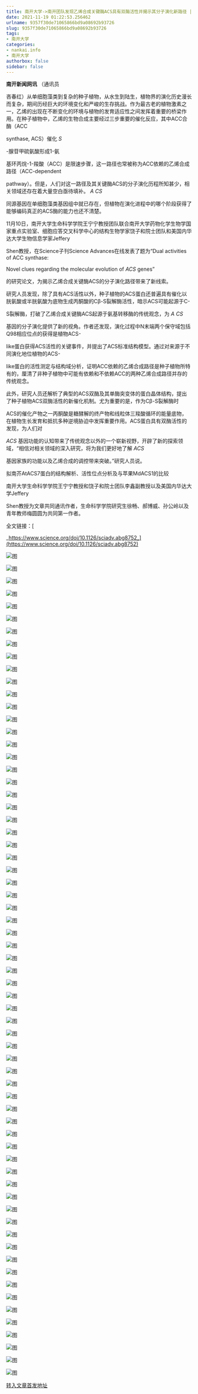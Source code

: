 ```yaml
---
title: 南开大学->南开团队发现乙烯合成关键酶ACS具有双酶活性并揭示其分子演化新路径 | nankai.info
date: 2021-11-19 01:22:53.256462
urlname: 9357f30de71065866bd9a08692b93726
slug: 9357f30de71065866bd9a08692b93726
tags: 
- 南开大学
categories:
- nankai.info
- 南开大学
authorbox: false
sidebar: false
---
```

**南开新闻网讯** （通讯员

吝春红）从单细胞藻类到复杂的种子植物，从水生到陆生，植物界的演化历史漫长而复杂，期间历经巨大的环境变化和严峻的生存挑战。作为最古老的植物激素之一，乙烯的出现在不断变化的环境与植物的发育适应性之间发挥着重要的桥梁作用。在种子植物中，乙烯的生物合成主要经过三步重要的催化反应，其中ACC合酶（ACC

synthase, ACS）催化 _S_

-腺苷甲硫氨酸形成1-氨
<!--more-->
基环丙烷-1-羧酸（ACC）是限速步骤，这一路径也常被称为ACC依赖的乙烯合成路径（ACC-dependent

pathway）。但是，人们对这一路径及其关键酶ACS的分子演化历程所知甚少，相关领域还存在着大量空白亟待填补。 _A_ _CS_

同源基因在单细胞藻类基因组中就已存在，但植物在演化进程中的哪个阶段获得了能够编码真正的ACS酶的能力也还不清楚。

11月10日，南开大学生命科学学院王宁宁教授团队联合南开大学药物化学生物学国家重点实验室、细胞应答交叉科学中心的结构生物学家饶子和院士团队和美国内华达大学生物信息学家Jeffery

Shen教授，在Science子刊Science Advances在线发表了题为“Dual activities of ACC synthase:

Novel clues regarding the molecular evolution of _ACS_ genes”

的研究论文，为揭示乙烯合成关键酶ACS的分子演化路径带来了新线索。

研究人员发现，除了具有ACS活性以外，种子植物的ACS蛋白还普遍具有催化以胱氨酸或半胱氨酸为底物生成丙酮酸的Cβ-S裂解酶活性，暗示ACS可能起源于C-

S裂解酶，打破了乙烯合成关键酶ACS起源于氨基转移酶的传统观念，为 _A_ _CS_

基因的分子演化提供了新的视角。作者还发现，演化过程中N末端两个保守域包括Q98相应位点的获得是植物ACS-

like蛋白获得ACS活性的关键事件，并提出了ACS标准结构模型。通过对来源于不同演化地位植物的ACS-

like蛋白的活性测定与结构域分析，证明ACC依赖的乙烯合成路径是种子植物所特有的，厘清了非种子植物中可能有依赖和不依赖ACC的两种乙烯合成路径并存的传统观念。

此外，研究人员还解析了典型的ACS双酶及其单酶突变体的蛋白晶体结构，提出了种子植物ACS双酶活性的新催化机制。尤为重要的是，作为Cβ-S裂解酶时

ACS的催化产物之一丙酮酸是糖酵解的终产物和线粒体三羧酸循环的能量底物，在植物生长发育和抵抗多种逆境胁迫中发挥重要作用。ACS蛋白具有双酶活性的发现，为人们对

_ACS_ 基因功能的认知带来了传统观念以外的一个崭新视野，开辟了新的探索领域，“相信对相关领域的深入研究，将为我们更好地了解 _ACS_

基因家族的功能以及乙烯合成的调控带来突破。”研究人员说。

拟南芥AtACS7蛋白的结构解析、活性位点分析及与苹果MdACS1的比较

南开大学生命科学学院王宁宁教授和饶子和院士团队李鑫副教授以及美国内华达大学Jeffery

Shen教授为文章共同通讯作者，生命科学学院研究生徐畅、郝博威、孙公岭以及青年教师梅圆圆为共同第一作者。

全文链接：[

_https://www.science.org/doi/10.1126/sciadv.abg8752_](https://www.science.org/doi/10.1126/sciadv.abg8752)

![图](http://news.nankai.edu.cn/ywsd/system/2021/11/12/g)

![图](http://news.nankai.edu.cn/ywsd/system/2021/11/12/n)

![图](http://news.nankai.edu.cn/ywsd/system/2021/11/12/p)

![图](http://news.nankai.edu.cn/ywsd/system/2021/11/12/)

![图](http://news.nankai.edu.cn/ywsd/system/2021/11/12/b)

![图](http://news.nankai.edu.cn/ywsd/system/2021/11/12/4)

![图](http://news.nankai.edu.cn/ywsd/system/2021/11/12/8)

![图](http://news.nankai.edu.cn/ywsd/system/2021/11/12/2)

![图](http://news.nankai.edu.cn/ywsd/system/2021/11/12/5)

![图](http://news.nankai.edu.cn/ywsd/system/2021/11/12/9)

![图](http://news.nankai.edu.cn/ywsd/system/2021/11/12/6)

![图](http://news.nankai.edu.cn/ywsd/system/2021/11/12/f)

![图](http://news.nankai.edu.cn/ywsd/system/2021/11/12/_)

![图](http://news.nankai.edu.cn/ywsd/system/2021/11/12/2)

![图](http://news.nankai.edu.cn/ywsd/system/2021/11/12/7)

![图](http://news.nankai.edu.cn/ywsd/system/2021/11/12/7)

![图](http://news.nankai.edu.cn/ywsd/system/2021/11/12/2)

![图](http://news.nankai.edu.cn/ywsd/system/2021/11/12/4)

![图](http://news.nankai.edu.cn/ywsd/system/2021/11/12/0)

![图](http://news.nankai.edu.cn/ywsd/system/2021/11/12/0)

![图](http://news.nankai.edu.cn/ywsd/system/2021/11/12/0)

![图](http://news.nankai.edu.cn/ywsd/system/2021/11/12/3)

![图](http://news.nankai.edu.cn/ywsd/system/2021/11/12/0)

![图](http://news.nankai.edu.cn/ywsd/system/2021/11/12/0)

![图](http://news.nankai.edu.cn/)

![图](http://news.nankai.edu.cn/ywsd/system/2021/11/12/7)

![图](http://news.nankai.edu.cn/ywsd/system/2021/11/12/2)

![图](http://news.nankai.edu.cn/ywsd/system/2021/11/12/4)

![图](http://news.nankai.edu.cn/)

![图](http://news.nankai.edu.cn/ywsd/system/2021/11/12/0)

![图](http://news.nankai.edu.cn/ywsd/system/2021/11/12/0)

![图](http://news.nankai.edu.cn/ywsd/system/2021/11/12/0)

![图](http://news.nankai.edu.cn/)

![图](http://news.nankai.edu.cn/ywsd/system/2021/11/12/3)

![图](http://news.nankai.edu.cn/ywsd/system/2021/11/12/0)

![图](http://news.nankai.edu.cn/ywsd/system/2021/11/12/0)

![图](http://news.nankai.edu.cn/)

![图](http://news.nankai.edu.cn/ywsd/system/2021/11/12/c)

![图](http://news.nankai.edu.cn/ywsd/system/2021/11/12/i)

![图](http://news.nankai.edu.cn/ywsd/system/2021/11/12/p)

![图](http://news.nankai.edu.cn/)

![图](http://news.nankai.edu.cn/ywsd/system/2021/11/12/n)

![图](http://news.nankai.edu.cn/ywsd/system/2021/11/12/c)

![图](http://news.nankai.edu.cn/ywsd/system/2021/11/12/)

![图](http://news.nankai.edu.cn/ywsd/system/2021/11/12/u)

![图](http://news.nankai.edu.cn/ywsd/system/2021/11/12/d)

![图](http://news.nankai.edu.cn/ywsd/system/2021/11/12/e)

![图](http://news.nankai.edu.cn/ywsd/system/2021/11/12/)

![图](http://news.nankai.edu.cn/ywsd/system/2021/11/12/i)

![图](http://news.nankai.edu.cn/ywsd/system/2021/11/12/a)

![图](http://news.nankai.edu.cn/ywsd/system/2021/11/12/k)

![图](http://news.nankai.edu.cn/ywsd/system/2021/11/12/n)

![图](http://news.nankai.edu.cn/ywsd/system/2021/11/12/a)

![图](http://news.nankai.edu.cn/ywsd/system/2021/11/12/n)

![图](http://news.nankai.edu.cn/ywsd/system/2021/11/12/)

![图](http://news.nankai.edu.cn/ywsd/system/2021/11/12/s)

![图](http://news.nankai.edu.cn/ywsd/system/2021/11/12/w)

![图](http://news.nankai.edu.cn/ywsd/system/2021/11/12/e)

![图](http://news.nankai.edu.cn/ywsd/system/2021/11/12/n)

![图](http://news.nankai.edu.cn/)

![图](http://news.nankai.edu.cn/)

![图](http://news.nankai.edu.cn/ywsd/system/2021/11/12/:)

![图](http://news.nankai.edu.cn/ywsd/system/2021/11/12/p)

![图](http://news.nankai.edu.cn/ywsd/system/2021/11/12/t)

![图](http://news.nankai.edu.cn/ywsd/system/2021/11/12/t)

![图](http://news.nankai.edu.cn/ywsd/system/2021/11/12/h)

[转入文章首发地址](http://news.nankai.edu.cn/ywsd/system/2021/11/12/030048814.shtml)